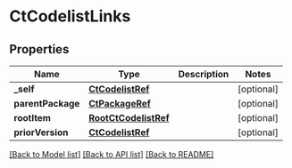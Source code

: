 # CtCodelistLinks

## Properties
Name | Type | Description | Notes
------------ | ------------- | ------------- | -------------
**_self** | [**CtCodelistRef**](CtCodelistRef.md) |  | [optional] 
**parentPackage** | [**CtPackageRef**](CtPackageRef.md) |  | [optional] 
**rootItem** | [**RootCtCodelistRef**](RootCtCodelistRef.md) |  | [optional] 
**priorVersion** | [**CtCodelistRef**](CtCodelistRef.md) |  | [optional] 

[[Back to Model list]](../README.md#documentation-for-models) [[Back to API list]](../README.md#documentation-for-api-endpoints) [[Back to README]](../README.md)


